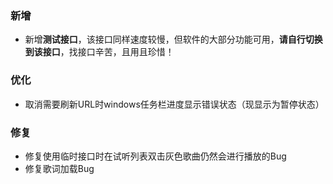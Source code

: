 ### 新增

- 新增**测试接口**，该接口同样速度较慢，但软件的大部分功能可用，**请自行切换到该接口**，找接口辛苦，且用且珍惜！

### 优化

- 取消需要刷新URL时windows任务栏进度显示错误状态（现显示为暂停状态）

### 修复

- 修复使用临时接口时在试听列表双击灰色歌曲仍然会进行播放的Bug
- 修复歌词加载Bug
